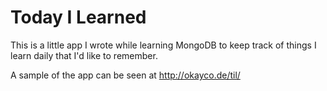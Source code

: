 # Today I Learned
This is a little app I wrote while learning MongoDB to keep track of things I learn daily that I'd like to remember.

A sample of the app can be seen at http://okayco.de/til/